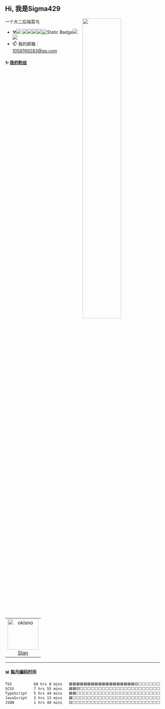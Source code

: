 <!--
**Sigma429/Sigma429** is a ✨ _special_ ✨ repository because its `README.md` (this file) appears on your GitHub profile.

Here are some ideas to get you started:

- 🔭 I’m currently working on ...
- 🌱 I’m currently learning ...
- 👯 I’m looking to collaborate on ...
- 🤔 I’m looking for help with ...
- 💬 Ask me about ...
- 📫 How to reach me: ...
- 😄 Pronouns: ...
- ⚡ Fun fact: ...
-->


## Hi, 我是Sigma429

[<img align="right" width="50%" src="https://github-readme-stats.vercel.app/api?username=Sigma429&show_icons=true&locale=cn">](https://metrics.lecoq.io/xlz122#gh-light-mode-only)

一个大二后端菜鸟

-   :hammer_and_pick:![](https://img.shields.io/badge/python-orange) ![](https://img.shields.io/badge/Java-blue)![](https://img.shields.io/badge/Spring-green)![](https://img.shields.io/badge/Mysql-brown)![](https://img.shields.io/badge/Linux-Cambridge%20blu=e)![Static Badge](https://img.shields.io/badge/Docker-violet)![](https://img.shields.io/badge/%E8%AE%BE%E8%AE%A1%E6%A8%A1%E5%BC%8F-yellow)![](https://img.shields.io/badge/%E8%AE%A1%E7%AE%97%E6%9C%BA%E5%9F%BA%E7%A1%80-red)
-   📫 我的邮箱：1059769283@qq.com


#### :sparkles: [我的粉丝](https://github.com/Sigma429?tab=followers)

<!--START_SECTION:followers-->

<table>
  <tr>
    <td align="center">
      <a href="https://github.com/okisno">
        <img src="https://avatars2.githubusercontent.com/u/1029665" width="100px;" alt="okisno"/>
      </a>
      <br />
      <a href="https://github.com/okisno">Stan</a>
    </td>
  </tr>
</table>

<!--END_SECTION:followers-->

---

#### :bar_chart: [每月编码时间](https://github.com/muety/wakapi)

<!--START_SECTION:waka-->

```txt
TSX          60 hrs 8 mins   🟩🟩🟩🟩🟩🟩🟩🟩🟩🟩🟩🟩🟩🟩🟩🟩🟩🟩🟨⬜⬜⬜⬜⬜⬜   73.73 %
SCSS         7 hrs 55 mins   🟩🟩🟨⬜⬜⬜⬜⬜⬜⬜⬜⬜⬜⬜⬜⬜⬜⬜⬜⬜⬜⬜⬜⬜⬜   09.71 %
TypeScript   5 hrs 44 mins   🟩🟩⬜⬜⬜⬜⬜⬜⬜⬜⬜⬜⬜⬜⬜⬜⬜⬜⬜⬜⬜⬜⬜⬜⬜   07.02 %
JavaScript   3 hrs 13 mins   🟩⬜⬜⬜⬜⬜⬜⬜⬜⬜⬜⬜⬜⬜⬜⬜⬜⬜⬜⬜⬜⬜⬜⬜⬜   03.94 %
JSON         1 hrs 48 mins   🟨⬜⬜⬜⬜⬜⬜⬜⬜⬜⬜⬜⬜⬜⬜⬜⬜⬜⬜⬜⬜⬜⬜⬜⬜   02.20 %
```

<!--END_SECTION:waka-->
